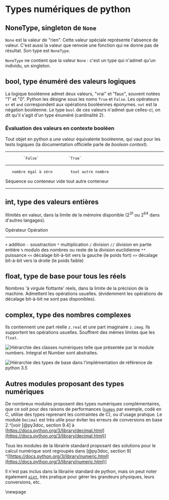 Types numériques de python
==============================

NoneType, singleton de ``None``
---------------------------

`None` est la valeur de "rien". Cette valeur spéciale représente l'absence de valeur. C'est aussi la valeur que renvoie une fonction qui ne donne pas de résultat. Son type est `NoneType`.

`NoneType` ne contient que la valeur `None` : c'est un type qui n'admet qu'un individu, un singleton.


bool, type énuméré des valeurs logiques
---------------------------------------

La logique booléenne admet deux valeurs, "vrai" et "faux", souvent notées "1" et "0". Python les désigne sous les noms `True` et `False`.
Les opérateurs `or` et `and` correspondent aux opérations booléennes éponymes. `not` est la négation booléenne.
Le type `bool` de ces valeurs n'admet que celles-ci, on dit qu'il s'agit d'un type énuméré (cardinalité 2).

### Évaluation des valeurs en contexte booléen
Tout objet en python a une valeur équivalente booléenne, qui vaut pour les tests logiques (la documentation officielle parle de *boolean context*).

  -------------------------------------------------------------
            `False`             `True`
  ---------------------------- --------------------------------
       nombre égal à zéro        tout autre nombre

   Séquence ou conteneur vide    tout autre conteneur

  -------------------------------------------------------------


int, type des valeurs entières
------------------------------

Illimités en valeur, dans la limite de la mémoire disponible ($2^{31}$ ou $2^{64}$ dans d'autres langages).

 Opérateur    Opération
----------    ----------------------------------------------------------
``+``         addition
``-``         soustraction
``*``         multiplication
``/``         division
``//``        division en partie entière
``%``         modulo des nombres ou reste de la division euclidienne
``**``        puissance
``<<``        décalage bit-à-bit vers la gauche (le poids fort)
``>>``        décalage bit-à-bit vers la droite (le poids faible)

float, type de base pour tous les réels
---------------------------------------

Nombres 'à virgule flottante' réels, dans la limite de la précision de la machine. Admettent les opérations usuelles. (évidemment les opérations de décalage bit-à-bit ne sont pas disponibles).

complex, type des nombres complexes
-----------------------------------

Ils contiennent une part réelle `z.real` et une part imaginaire `z.imag`. Ils supportent les opérations usuelles. Souffrent des mêmes limites que les `float`.

![Hiérarchie des classes numériques telle que présentée par le module numbers. Integral et Number sont abstraites.](img/image-8.png)

![Hiérarchie des types de base dans l'implémentation de référence de python 3.5](img/image-9.png)

Autres modules proposant des types numériques
---------------------------------------------

De nombreux modules proposent des types numériques complémentaires, que ce soit pour des raisons de performances ([``numpy``](http://www.numpy.org/) par exemple, codé en C, utilise des types reprenant les contraintes de C), ou d'usage pratique. Le module ``Decimal`` est très utile pour éviter les erreurs de conversions en base 2.^[voir [@py3doc, section 9.4] à [https://docs.python.org/3/library/decimal.html](https://docs.python.org/3/library/decimal.html)]

Tous les modules de la librairie standard proposant des solutions pour le calcul numérique sont regroupés dans [@py3doc, section 9] ^[[https://docs.python.org/3/library/numeric.html](https://docs.python.org/3/library/numeric.html)]

Il n'est pas inclus dans la librairie standard de python, mais on peut noter également [``pint``](http://pint.readthedocs.org), très pratique pour gérer les grandeurs physiques, leurs conversions, etc.

\newpage
